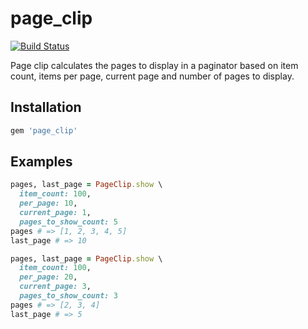 # page_clip

[![Build Status](https://travis-ci.org/mertguldur/page_clip.svg?branch=master)](https://travis-ci.org/mertguldur/page_clip)

Page clip calculates the pages to display in a paginator based on item count, items per page, current page and number of pages to display.

## Installation

```ruby
gem 'page_clip'
```

## Examples

```ruby
pages, last_page = PageClip.show \
  item_count: 100,
  per_page: 10,
  current_page: 1,
  pages_to_show_count: 5
pages # => [1, 2, 3, 4, 5]
last_page # => 10

pages, last_page = PageClip.show \
  item_count: 100,
  per_page: 20,
  current_page: 3,
  pages_to_show_count: 3
pages # => [2, 3, 4]
last_page # => 5
```
